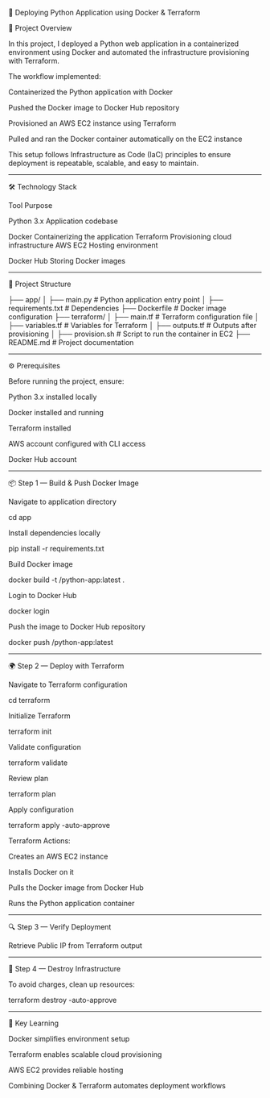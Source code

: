 🚀 Deploying Python Application using Docker & Terraform


📖 Project Overview

In this project, I deployed a Python web application in a containerized environment using Docker and automated the infrastructure provisioning with Terraform.

The workflow implemented:

Containerized the Python application with Docker

Pushed the Docker image to Docker Hub repository

Provisioned an AWS EC2 instance using Terraform

Pulled and ran the Docker container automatically on the EC2 instance


This setup follows Infrastructure as Code (IaC) principles to ensure deployment is repeatable, scalable, and easy to maintain.


---

🛠 Technology Stack

Tool	Purpose

Python 3.x	Application codebase

Docker	Containerizing the application
Terraform	Provisioning cloud infrastructure
AWS EC2	Hosting environment

Docker Hub	Storing Docker images



---

📂 Project Structure

├── app/
│   ├── main.py               # Python application entry point
│   ├── requirements.txt      # Dependencies
├── Dockerfile                # Docker image configuration
├── terraform/
│   ├── main.tf               # Terraform configuration file
│   ├── variables.tf          # Variables for Terraform
│   ├── outputs.tf            # Outputs after provisioning
│   ├── provision.sh          # Script to run the container in EC2
├── README.md                 # Project documentation


---

⚙️ Prerequisites

Before running the project, ensure:

Python 3.x installed locally

Docker installed and running

Terraform installed 

AWS account configured with CLI access

Docker Hub account



---

📦 Step 1 — Build & Push Docker Image

 Navigate to application directory
 
cd app

 Install dependencies locally 
 
pip install -r requirements.txt

 Build Docker image
 
docker build -t <dockerhub-username>/python-app:latest .

 Login to Docker Hub
 
docker login

 Push the image to Docker Hub repository
 
docker push <dockerhub-username>/python-app:latest


---

🌍 Step 2 — Deploy with Terraform

Navigate to Terraform configuration

cd terraform

Initialize Terraform

terraform init

 Validate configuration
 
terraform validate

Review plan

terraform plan

 Apply configuration
 
terraform apply -auto-approve

Terraform Actions:

Creates an AWS EC2 instance

Installs Docker on it

Pulls the Docker image from Docker Hub

Runs the Python application container



---

🔍 Step 3 — Verify Deployment

Retrieve Public IP from Terraform output

---

🧹 Step 4 — Destroy Infrastructure

To avoid charges, clean up resources:

terraform destroy -auto-approve

---

📌 Key Learning

Docker simplifies environment setup

Terraform enables scalable cloud provisioning

AWS EC2 provides reliable hosting

Combining Docker & Terraform automates deployment workflows



